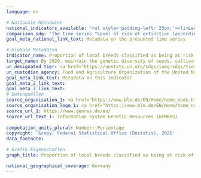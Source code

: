 ```yaml
---
language: en    

# Nationale Metadaten    
national_indicators_available: "<ul style='padding-left: 25px;'><li>Level of risk of extinction (according to FAO classification)</li> <li> Local livestock breeds (horses, cows, pigs, sheep and goats)</li> <li> Level of risk of extinction (according to national classification)</li></ul>"    
comparison_sdg: 'The time series "Level of risk of extinction (according to FAO classification)" is compliant with the global metadata. The time series "Local livestock breeds (horses, cows, pigs, sheep and goats)" and "Level of risk of extinction (according to national classification)" provide additional information.'    
goal_meta_national_link_text: Metadata on the presented time series    

# Globale Metadaten    
indicator_name: Proportion of local breeds classified as being at risk of extinction    
target_name: By 2020, maintain the genetic diversity of seeds, cultivated plants and farmed and domesticated animals and their related wild species, including through soundly managed and diversified seed and plant banks at the national, regional and international levels, and promote access to and fair and equitable sharing of benefits arising from the utilization of genetic resources and associated traditional knowledge, as internationally agreed    
un_designated_tier: <a href="https://unstats.un.org/sdgs/iaeg-sdgs/tier-classification/" title="Click here for more information on the UN tier classification."  target="_blank">Tier II</a>    
un_custodian_agency: Food and Agriculture Organization of the United Nations (FAO)    
goal_meta_link_text: Metadata on this indicator    
goal_meta_2_link_text:     
goal_meta_3_link_text:         
# Datenquellen
source_organisation_1: <a href="https://www.ble.de/EN/Home/home_node.html"> Federal Office for Agriculture and Food </a>
source_organisation_logo_1: <a href="https://www.ble.de/EN/Home/home_node.html"><img src="https://g205sdgs.github.io/sdg-indicators/public/OrgImgEn/ble.png" alt="Logo ble" style="height:60px; width:148px"/></a>
source_url_1: https://www.genres.de/en/
source_url_text_1: Information System Genetic Resources (GENRES)
    
computation_units_plural: Number; Percentage    
copyright: '&copy; Federal Statistical Office (Destatis), 2021'    
data_footnote:     

# Grafik Eigenschaften    
graph_title: Proportion of local breeds classified as being at risk of extinction    

national_geographical_coverage: Germany    
---
```


<span></span>